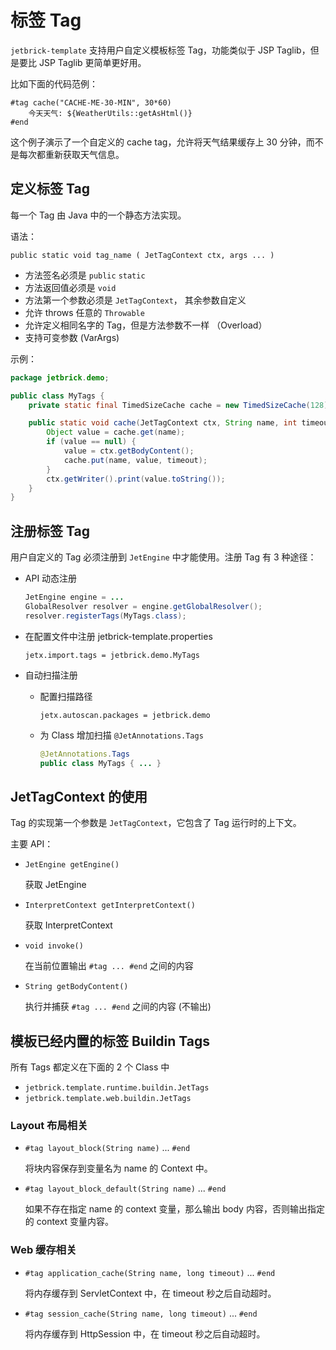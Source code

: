 标签 Tag
====================================

`jetbrick-template` 支持用户自定义模板标签 Tag，功能类似于 JSP Taglib，但是要比 JSP Taglib 更简单更好用。


比如下面的代码范例：

```
#tag cache("CACHE-ME-30-MIN", 30*60)
    今天天气: ${WeatherUtils::getAsHtml()}
#end
```

这个例子演示了一个自定义的 cache tag，允许将天气结果缓存上 30 分钟，而不是每次都重新获取天气信息。



定义标签 Tag
---------------------

每一个 Tag 由 Java 中的一个静态方法实现。

语法：

```
public static void tag_name ( JetTagContext ctx, args ... )
```

* 方法签名必须是 `public` `static`
* 方法返回值必须是 `void`
* 方法第一个参数必须是 `JetTagContext`， 其余参数自定义
* 允许 throws 任意的 `Throwable`
* 允许定义相同名字的 Tag，但是方法参数不一样 （Overload）
* 支持可变参数 (VarArgs)


示例：

```java
package jetbrick.demo;

public class MyTags {
    private static final TimedSizeCache cache = new TimedSizeCache(128);

    public static void cache(JetTagContext ctx, String name, int timeout) throws IOException {
        Object value = cache.get(name);
        if (value == null) {
            value = ctx.getBodyContent();
            cache.put(name, value, timeout);
        }
        ctx.getWriter().print(value.toString());
    }
}
```


注册标签 Tag
--------------------

用户自定义的 Tag 必须注册到 `JetEngine` 中才能使用。注册 Tag 有 3 种途径：

* API 动态注册

    ```java
    JetEngine engine = ...
    GlobalResolver resolver = engine.getGlobalResolver();
    resolver.registerTags(MyTags.class);
    ```

* 在配置文件中注册 jetbrick-template.properties 

    ```
    jetx.import.tags = jetbrick.demo.MyTags
    ```

* 自动扫描注册

    - 配置扫描路径

        ```
        jetx.autoscan.packages = jetbrick.demo
        ```

    - 为 Class 增加扫描 `@JetAnnotations.Tags`
    
        ```java
        @JetAnnotations.Tags
        public class MyTags { ... }
        ```


JetTagContext 的使用
------------------------------------

Tag 的实现第一个参数是 `JetTagContext`，它包含了 Tag 运行时的上下文。

主要 API：


* `JetEngine getEngine()`

    获取 JetEngine

* `InterpretContext getInterpretContext()`

    获取 InterpretContext

* `void invoke()`

    在当前位置输出 `#tag ... #end` 之间的内容

* `String getBodyContent()`

    执行并捕获 `#tag ... #end` 之间的内容 (不输出)


模板已经内置的标签 Buildin Tags
---------------------------------------------

所有 Tags 都定义在下面的 2 个 Class 中

* `jetbrick.template.runtime.buildin.JetTags`
* `jetbrick.template.web.buildin.JetTags`


### Layout 布局相关

* `#tag layout_block(String name)` ... `#end`

    将块内容保存到变量名为 name 的 Context 中。

* `#tag layout_block_default(String name)` ... `#end`

    如果不存在指定 name 的 context 变量，那么输出 body 内容，否则输出指定的 context 变量内容。


### Web 缓存相关

* `#tag application_cache(String name, long timeout)` ... `#end`

    将内存缓存到 ServletContext 中，在 timeout 秒之后自动超时。

* `#tag session_cache(String name, long timeout)` ... `#end`

    将内存缓存到 HttpSession 中，在 timeout 秒之后自动超时。



